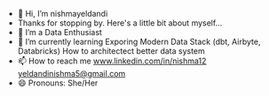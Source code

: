- 👋 Hi, I’m nishmayeldandi
- Thanks for stopping by. Here's a little bit about myself...
- 👀 I’m a Data Enthusiast
- 🌱 I’m currently learning
      Exporing Modern Data Stack (dbt, Airbyte, Databricks)
      How to architectect better data system
- 📫 How to reach me
      www.linkedin.com/in/nishma12
      yeldandinishma5@gmail.com
- 😄 Pronouns: She/Her

<!---
nishmayeldandi23/nishmayeldandi23 is a ✨ special ✨ repository because its `README.md` (this file) appears on your GitHub profile.
You can click the Preview link to take a look at your changes.
--->
